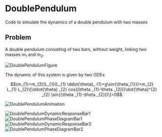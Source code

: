 # DoublePendulum
Code to simulate the dynamics of a double pendulum with two masses

## Problem

A double pendulum consisting of two bars, without weight, linking two masses $m_{1}$ and $m_{2}$.

![DoublePendulumFigure](https://github.com/user-attachments/assets/6b5305c5-9738-41c6-831c-0379659b78f8)


The dynamic of this system is given by two ODEs

$$(m_{1}+m_{2})L_{1}(L_{1} \ddot{\theta}_ {1}+g\sin{\theta_{1}})+m_{2} L_{1} L_{2}\[\ddot{\theta} _{2} cos{(\theta _{1}-\theta _{2})}\dot{\theta}^{2} _{2} \sin{(\theta _{1}-\theta _{2})}\]=0$$


![DoublePendulumAnimation](https://github.com/user-attachments/assets/a4c06ce3-de69-459f-8b84-a8531d59c398)


![DoublePendulumDynamicResponseBar1](https://github.com/user-attachments/assets/c9c5fff9-becb-4b0c-9fea-8ae9fe8e2050)
![DoublePendulumPhaseDiagramBar1](https://github.com/user-attachments/assets/d0fc2c53-8865-45f4-adbe-3bad2cdf904c)
![DoublePendulumDynamicResponseBar2](https://github.com/user-attachments/assets/0bab30a3-30c6-4d71-b4d4-f3a9b8e0a67f)
![DoublePendulumPhaseDiagramBar2](https://github.com/user-attachments/assets/d2c51d71-7b78-4d80-a8d9-550c4c0e0461)
